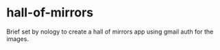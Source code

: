 # hall-of-mirrors
Brief set by nology to create a hall of mirrors app using gmail auth for the images. 
